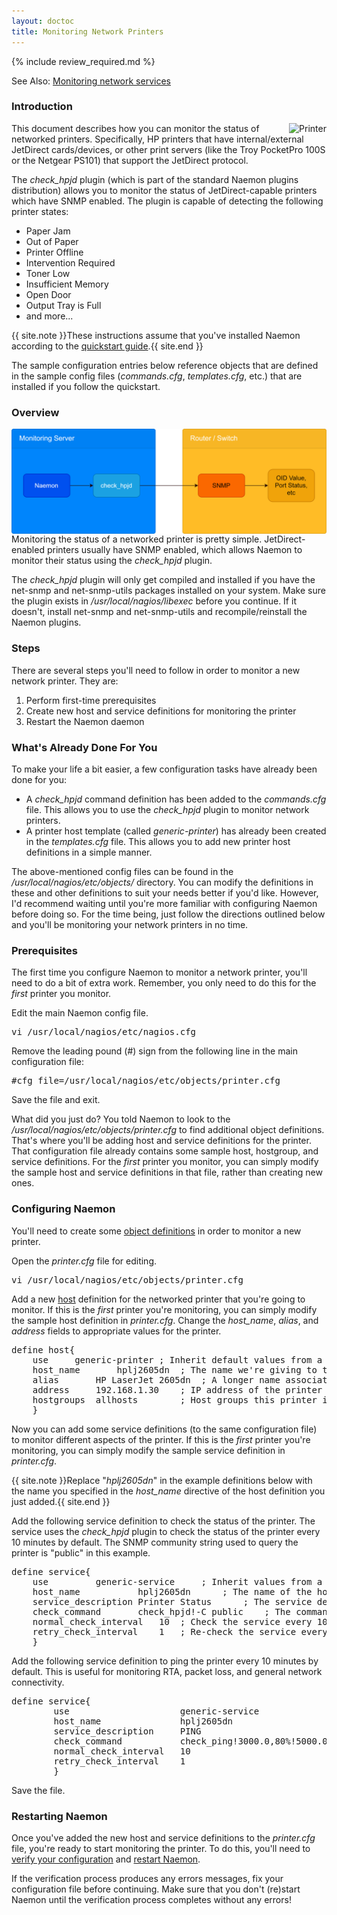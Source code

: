 ```yaml
---
layout: doctoc
title: Monitoring Network Printers
---
```


{% include review_required.md %}


<span class="glyphicon glyphicon-arrow-right"></span> See Also: <a href="monitoring-networkservices.html">Monitoring network services</a>

### Introduction

<img src="images/printer.png" border="0" style="float: right" alt="Printer">

This document describes how you can monitor the status of networked printers.  Specifically, HP printers that have internal/external JetDirect cards/devices, or other print servers (like the Troy PocketPro 100S or the Netgear PS101) that support the JetDirect protocol.

The <i>check_hpjd</i> plugin (which is part of the standard Naemon plugins distribution) allows you to monitor the status of JetDirect-capable printers which have SNMP enabled.  The plugin is capable of detecting the following printer states:

<ul>
<li>Paper Jam</li>
<li>Out of Paper</li>
<li>Printer Offline</li>
<li>Intervention Required</li>
<li>Toner Low</li>
<li>Insufficient Memory</li>
<li>Open Door</li>
<li>Output Tray is Full</li>
<li>and more...</li>
</ul>

{{ site.note }}These instructions assume that you've installed Naemon according to the <a href="quickstart.html">quickstart guide</a>.{{ site.end }}

The sample configuration entries below reference objects that are defined in the sample config files (<i>commands.cfg</i>, <i>templates.cfg</i>, etc.) that are installed if you follow the quickstart.

### Overview

<img src="images/svg/monitoring-printers.svg" border="0" class="svg-image" alt="Monitoring a Network Printer" title="Monitoring a Network Printer" style="float: right;">

Monitoring the status of a networked printer is pretty simple.  JetDirect-enabled printers usually have SNMP enabled, which allows Naemon to monitor their status using the <i>check_hpjd</i> plugin.

The <i>check_hpjd</i> plugin will only get compiled and installed if you have the net-snmp and net-snmp-utils packages installed on your system.  Make sure the plugin exists in <i>/usr/local/nagios/libexec</i> before you continue.  If it doesn't, install net-snmp and net-snmp-utils and recompile/reinstall the Naemon plugins.

### Steps

There are several steps you'll need to follow in order to monitor a new network printer.  They are:

<ol>
<li>Perform first-time prerequisites</li>
<li>Create new host and service definitions for monitoring the printer</li>
<li>Restart the Naemon daemon</li>
</ol>

### What's Already Done For You

To make your life a bit easier, a few configuration tasks have already been done for you:

<ul>
<li>A <i>check_hpjd</i> command definition has been added to the <i>commands.cfg</i> file.  This allows you to use the <i>check_hpjd</i> plugin to monitor network printers.</li>
<li>A printer host template (called <i>generic-printer</i>) has already been created in the <i>templates.cfg</i> file.  This allows you to add new printer host definitions in a simple manner.</li>
</ul>

The above-mentioned config files can be found in the <i>/usr/local/nagios/etc/objects/</i> directory.  You can modify the definitions in these and other definitions to suit your needs better if you'd like.  However, I'd recommend waiting until you're more familiar with configuring Naemon before doing so.  For the time being, just follow the directions outlined below and you'll be monitoring your network printers in no time.

### Prerequisites

The first time you configure Naemon to monitor a network printer, you'll need to do a bit of extra work.  Remember, you only need to do this for the *first* printer you monitor.

Edit the main Naemon config file.

<pre>
vi /usr/local/nagios/etc/nagios.cfg
</pre>

Remove the leading pound (#) sign from the following line in the main configuration file:

<pre>
#cfg_file=/usr/local/nagios/etc/objects/printer.cfg
</pre>

Save the file and exit.

What did you just do?  You told Naemon to look to the <i>/usr/local/nagios/etc/objects/printer.cfg</i> to find additional object definitions.  That's where you'll be adding host and service definitions for the printer.  That configuration file already contains some sample host, hostgroup, and service definitions.  For the *first* printer you monitor, you can simply modify the sample host and service definitions in that file, rather than creating new ones.

### Configuring Naemon

You'll need to create some <a href="objectdefinitions.html">object definitions</a> in order to monitor a new printer.

Open the <i>printer.cfg</i> file for editing.

<pre>
vi /usr/local/nagios/etc/objects/printer.cfg
</pre>

Add a new <a href="objectdefinitions.html#host">host</a> definition for the networked printer that you're going to monitor.   If this is the *first* printer you're monitoring, you can simply modify the sample host definition in <i>printer.cfg</i>. Change the <i>host_name</i>, <i>alias</i>, and <i>address</i> fields to appropriate values for the printer.

<pre>
define host{
	use		generic-printer	; Inherit default values from a template
	host_name		hplj2605dn	; The name we're giving to this printer
	alias		HP LaserJet 2605dn	; A longer name associated with the printer
	address		192.168.1.30	; IP address of the printer
	hostgroups	allhosts		; Host groups this printer is associated with
	}
</pre>

Now you can add some service definitions (to the same configuration file) to monitor different aspects of the printer.  If this is the *first* printer you're monitoring, you can simply modify the sample service definition in <i>printer.cfg</i>.

{{ site.note }}Replace "<i>hplj2605dn</i>" in the example definitions below with the name you specified in the <i>host_name</i> directive of the host definition you just added.{{ site.end }}

Add the following service definition to check the status of the printer.  The service uses the <i>check_hpjd</i> plugin to check the status of the printer every 10 minutes by default.  The SNMP community string used to query the printer is "public" in this example.

<pre>
define service{
	use			generic-service		; Inherit values from a template
	host_name			hplj2605dn		; The name of the host the service is associated with
	service_description	Printer Status		; The service description
	check_command		check_hpjd!-C public	; The command used to monitor the service
	normal_check_interval	10	; Check the service every 10 minutes under normal conditions
	retry_check_interval	1	; Re-check the service every minute until its final/hard state is determined
	}
</pre>

Add the following service definition to ping the printer every 10 minutes by default.  This is useful for monitoring RTA, packet loss, and general network connectivity.

<pre>
define service{
        use                     generic-service
        host_name               hplj2605dn
        service_description     PING
        check_command           check_ping!3000.0,80%!5000.0,100%
        normal_check_interval   10
        retry_check_interval    1
        }
</pre>

Save the file.

### Restarting Naemon

Once you've added the new host and service definitions to the <i>printer.cfg</i> file, you're ready to start monitoring the printer.  To do this, you'll need to <a href="verifyconfig.html">verify your configuration</a> and <a href="startstop.html">restart Naemon</a>.

If the verification process produces any errors messages, fix your configuration file before continuing.  Make sure that you don't (re)start Naemon until the verification process completes without any errors!
